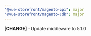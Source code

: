 ```yaml
---
"@vue-storefront/magento-api": major
"@vue-storefront/magento-sdk": major
---
```


**[CHANGE]** - Update middleware to 5.1.0
